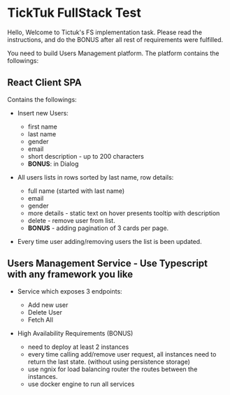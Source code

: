# TickTuk FullStack Test

Hello,
Welcome to Tictuk's FS implementation task.
Please read the instructions, and do the BONUS after all rest of requirements were fulfilled.
 
You need to build Users Management platform.
The platform contains the followings:

## React Client SPA
Contains the followings:

- Insert new Users:
	- first name
	- last name
	- gender
	- email
	- short description - up to 200 characters
	- **BONUS**: in Dialog

- All users lists in rows sorted by last name, row details:
	- full name (started with last name)
	- email
	- gender
	- more details - static text on hover presents tooltip with description
	- delete - remove user from list.
	- **BONUS** - adding pagination of 3 cards per page.
- Every time user adding/removing users the list is been updated.

## Users Management Service - Use Typescript with any framework you like
- Service which exposes 3 endpoints:
	- Add new user
	- Delete User
	- Fetch All
	
- High Availability Requirements (BONUS)
	- need to deploy at least 2 instances
	- every time calling add/remove user request, all instances need to return the last state. (without using persistence storage)
	- use ngnix for load balancing router the routes between the instances.
	- use docker engine to run all services
